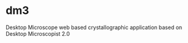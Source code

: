 dm3
===

Desktop Microscope web based crystallographic application based on Desktop Microscopist 2.0